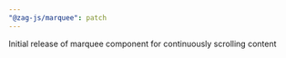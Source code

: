 ```yaml
---
"@zag-js/marquee": patch
---
```


Initial release of marquee component for continuously scrolling content
